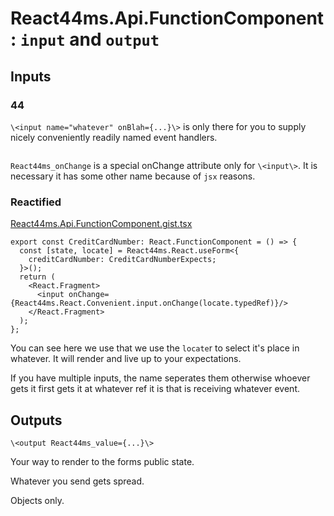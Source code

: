 # React44ms.Api.FunctionComponent: `input` and `output`

## Inputs

### 44

`\<input name="whatever" onBlah={...}\>` is only there for you to supply nicely conveniently readily named event handlers.

```
```

`React44ms_onChange` is a special onChange attribute only for `\<input\>`. It is necessary it has some other name because of `jsx` reasons.

### Reactified

[React44ms.Api.FunctionComponent.gist.tsx](React44ms.Api.FunctionComponent.gist.tsx)

```
export const CreditCardNumber: React.FunctionComponent = () => {
  const [state, locate] = React44ms.React.useForm<{
    creditCardNumber: CreditCardNumberExpects;
  }>();
  return (
    <React.Fragment>
      <input onChange={React44ms.React.Convenient.input.onChange(locate.typedRef)}/>
    </React.Fragment>
  );
};
```
You can see here we use that we use the `locate`r to select it's place in whatever. It will render and live up to your expectations.

If you have multiple inputs, the name seperates them otherwise whoever gets it first gets it at whatever ref it is that is receiving whatever event.

## Outputs

`\<output React44ms_value={...}\>`

Your way to render to the forms public state.

Whatever you send gets spread.

Objects only.
